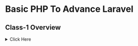 # Basic PHP To Advance Laravel

## Class-1 Overview

<details>
  <summary>Click Here</summary>

1. Github

a.What is Git & Github

b.Why need Git & Github

c.Git bash Downloads & Installation

d.Create an Account on Github

e.Create project Local to Online

f.Create Project Online

g.How to fork any github project from another account.

</details>